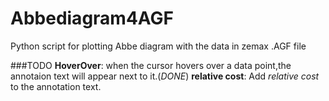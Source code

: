 Abbediagram4AGF
===============

Python script for plotting Abbe diagram with the data in zemax .AGF file

###TODO
**HoverOver**: when the cursor hovers over a data point,the annotaion text will appear next to it.(*DONE*)
**relative cost**: Add *relative cost* to the annotation text.
